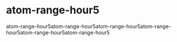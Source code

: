 # atom-range-hour5
atom-range-hour5atom-range-hour5atom-range-hour5atom-range-hour5atom-range-hour5atom-range-hour5
